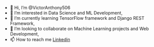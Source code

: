 - 👋 Hi, I’m @VictorAnthony506
- 👀 I’m interested in Data Science and ML Development,
- 🌱 I’m currently learning TensorFlow framework and Django REST Framework,
- 💞️ I’m looking to collaborate on Machine Learning projects and Web Development,
- 📫 How to reach me [Linkedin](https://www.linkedin.com/in/victor-c-ofor/)


<!---
VictorAnthony506/VictorAnthony506 is a ✨ special ✨ repository because its `README.md` (this file) appears on your GitHub profile.
You can click the Preview link to take a look at your changes.
--->
